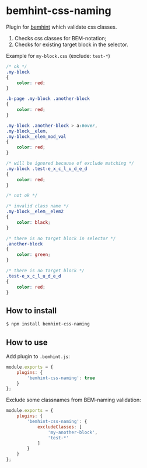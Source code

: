 # bemhint-css-naming

Plugin for [bemhint](https://github.com/bemhint/bemhint) which validate css classes.
  1. Checks css classes for BEM-notation;
  1. Checks for existing target block in the selector.

Example for `my-block.css` (exclude: `test-*`)

```css
/* ok */
.my-block
{
    color: red;
}

.b-page .my-block .another-block
{
    color: red;
}

.my-block .another-block > a:hover,
.my-block__elem,
.my-block__elem_mod_val
{
    color: red;
}

/* will be ignored because of exclude matching */
.my-block .test-e_x_c_l_u_d_e_d
{
    color: red;
}

/* not ok */

/* invalid class name */
.my-block__elem__elem2
{
    color: black;
}

/* there is no target block in selector */
.another-block
{
    color: green;
}

/* there is no target block */
.test-e_x_c_l_u_d_e_d
{
    color: red;
}

```

## How to install

```bash
$ npm install bemhint-css-naming
```

## How to use

Add plugin to `.bemhint.js`:

```js
module.exports = {
    plugins: {
        'bemhint-css-naming': true
    }
};
```

Exclude some classnames from BEM-naming validation:

```js
module.exports = {
    plugins: {
        'bemhint-css-naming': {
            excludeClasses: [
                'my-another-block',
                'test-*'
            ]
        }
    }
};
```
